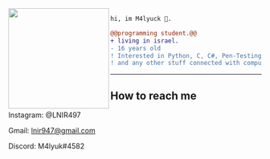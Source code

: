 <img align="left" height="200" src="https://media.giphy.com/media/ao9DUiTKH60XS/giphy.gif"/>

```diff
hi, im M4lyuck 🔮.

@@programming student.@@
+ living in israel.
- 16 years old
! Interested in Python, C, C#, Pen-Testing, Web-Development and Malware-Development
! and any other stuff connected with computers.
```
------
## How to reach me
Instagram: @LNIR497

Gmail: lnir947@gmail.com

Discord: M4lyuk#4582
